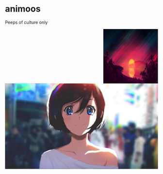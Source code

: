 # animoos
Peeps of culture only

<!--START_SECTION:update_image-->
<img src=https://raw.githubusercontent.com/aenichols/animoos/main/.github/images/1gs48.jpg height=180px width=180px align=right alt=Image ALT />
<!--END_SECTION:update_image-->

![](https://github.com/aenichols/animoos/blob/main/07u2d0gno7p61.jpg?raw=true)

